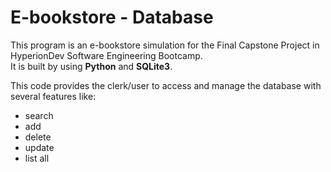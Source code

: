 # E-bookstore - Database

This program is an e-bookstore simulation for the Final Capstone Project in HyperionDev Software Engineering Bootcamp. <br>
It is built by using **Python** and **SQLite3**. 

This code provides the clerk/user to access and manage the database with several features like: 
- search
- add
- delete
- update
- list all
